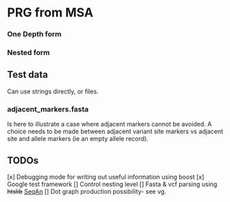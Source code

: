 # PRG from MSA

### One Depth form

### Nested form

## Test data
Can use strings directly, or files.

### adjacent_markers.fasta

Is here to illustrate a case where adjacent markers cannot be avoided. 
A choice needs to be made between adjacent variant site markers vs adjacent site and allele markers (ie an empty allele record).

## TODOs

[x] Debugging mode for writing out useful information using boost
[x] Google test framework
[] Control nesting level
[] Fasta & vcf parsing using ~~htslib~~ [SeqAn](https://seqan.readthedocs.io/en/master/index.html)
[] Dot graph production possibility- see vg.
